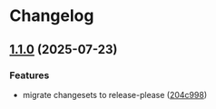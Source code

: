 # Changelog

## [1.1.0](https://github.com/ruchernchong/monorepo-demo/compare/monorepo-demo-v1.0.0...monorepo-demo-v1.1.0) (2025-07-23)


### Features

* migrate changesets to release-please ([204c998](https://github.com/ruchernchong/monorepo-demo/commit/204c9986ad5fd7f6021b46cf33af17465a7f5a54))
